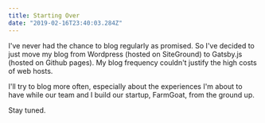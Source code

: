 ```yaml
---
title: Starting Over
date: "2019-02-16T23:40:03.284Z"
---
```


I've never had the chance to blog regularly as promised. So I've decided
to just move my blog from Wordpress (hosted on SiteGround) to Gatsby.js
(hosted on Github pages). My blog frequency couldn't justify the high costs
of web hosts.

I'll try to blog more often, especially about the experiences I'm about to
have while our team and I build our startup, FarmGoat, from the ground up.

Stay tuned.
